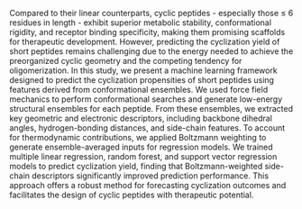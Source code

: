 Compared to their linear counterparts, cyclic peptides - especially those ≤ 6 residues in length - exhibit superior metabolic stability, conformational rigidity, and receptor binding specificity, making them promising scaffolds for therapeutic development. However, predicting the cyclization yield of short peptides remains challenging due to the energy needed to achieve the preorganized cyclic geometry and the competing tendency for oligomerization. In this study, we present a machine learning framework designed to predict the cyclization propensities of short peptides using features derived from conformational ensembles. We used force field mechanics to perform conformational searches and generate low-energy structural ensembles for each peptide. From these ensembles, we extracted key geometric and electronic descriptors, including backbone dihedral angles, hydrogen-bonding distances, and side-chain features. To account for thermodynamic contributions, we applied Boltzmann weighting to generate ensemble-averaged inputs for regression models. We trained multiple linear regression, random forest, and support vector regression models to predict cyclization yield, finding that Boltzmann-weighted side-chain descriptors significantly improved prediction performance. This approach offers a robust method for forecasting cyclization outcomes and facilitates the design of cyclic peptides with therapeutic potential.


